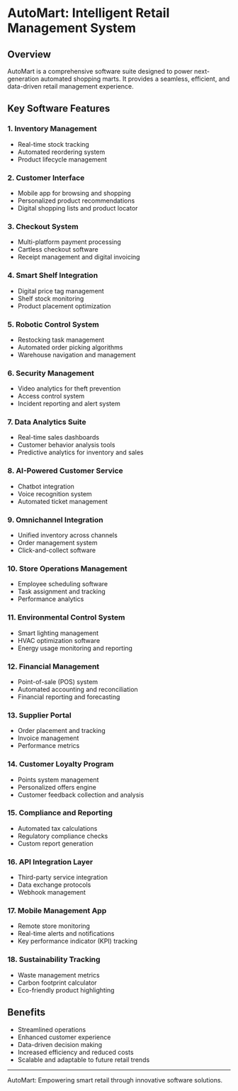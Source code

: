 # AutoMart: Intelligent Retail Management System

## Overview

AutoMart is a comprehensive software suite designed to power next-generation automated shopping marts. It provides a seamless, efficient, and data-driven retail management experience.

## Key Software Features

### 1. Inventory Management
- Real-time stock tracking
- Automated reordering system
- Product lifecycle management

### 2. Customer Interface
- Mobile app for browsing and shopping
- Personalized product recommendations
- Digital shopping lists and product locator

### 3. Checkout System
- Multi-platform payment processing
- Cartless checkout software
- Receipt management and digital invoicing

### 4. Smart Shelf Integration
- Digital price tag management
- Shelf stock monitoring
- Product placement optimization

### 5. Robotic Control System
- Restocking task management
- Automated order picking algorithms
- Warehouse navigation and management

### 6. Security Management
- Video analytics for theft prevention
- Access control system
- Incident reporting and alert system

### 7. Data Analytics Suite
- Real-time sales dashboards
- Customer behavior analysis tools
- Predictive analytics for inventory and sales

### 8. AI-Powered Customer Service
- Chatbot integration
- Voice recognition system
- Automated ticket management

### 9. Omnichannel Integration
- Unified inventory across channels
- Order management system
- Click-and-collect software

### 10. Store Operations Management
- Employee scheduling software
- Task assignment and tracking
- Performance analytics

### 11. Environmental Control System
- Smart lighting management
- HVAC optimization software
- Energy usage monitoring and reporting

### 12. Financial Management
- Point-of-sale (POS) system
- Automated accounting and reconciliation
- Financial reporting and forecasting

### 13. Supplier Portal
- Order placement and tracking
- Invoice management
- Performance metrics

### 14. Customer Loyalty Program
- Points system management
- Personalized offers engine
- Customer feedback collection and analysis

### 15. Compliance and Reporting
- Automated tax calculations
- Regulatory compliance checks
- Custom report generation

### 16. API Integration Layer
- Third-party service integration
- Data exchange protocols
- Webhook management

### 17. Mobile Management App
- Remote store monitoring
- Real-time alerts and notifications
- Key performance indicator (KPI) tracking

### 18. Sustainability Tracking
- Waste management metrics
- Carbon footprint calculator
- Eco-friendly product highlighting

## Benefits

- Streamlined operations
- Enhanced customer experience
- Data-driven decision making
- Increased efficiency and reduced costs
- Scalable and adaptable to future retail trends

---

AutoMart: Empowering smart retail through innovative software solutions.
